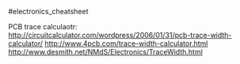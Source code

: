 #electronics_cheatsheet

PCB trace calculaotr:
http://circuitcalculator.com/wordpress/2006/01/31/pcb-trace-width-calculator/
http://www.4pcb.com/trace-width-calculator.html
http://www.desmith.net/NMdS/Electronics/TraceWidth.html
